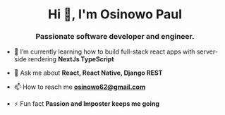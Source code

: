 <h1 align="center">Hi 👋, I'm Osinowo Paul</h1>
<h3 align="center">Passionate software developer and engineer.</h3>

- 🌱 I’m currently learning how to build full-stack react apps with server-side rendering **NextJs TypeScript**

- 💬 Ask me about **React, React Native, Django REST**

- 📫 How to reach me **osinowo62@gmail.com**

- ⚡ Fun fact **Passion and Imposter keeps me going**
